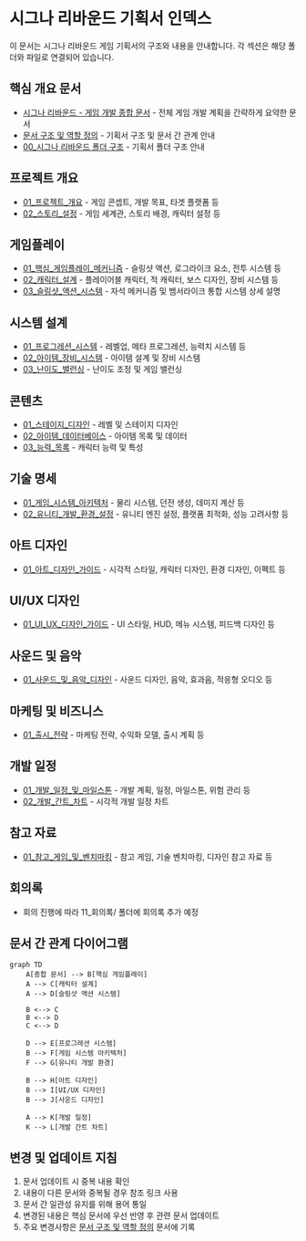 # 시그나 리바운드 기획서 인덱스

이 문서는 시그나 리바운드 게임 기획서의 구조와 내용을 안내합니다. 각 섹션은 해당 폴더와 파일로 연결되어 있습니다.

## 핵심 개요 문서
- [시그나 리바운드 - 게임 개발 종합 문서](시그나%20리바운드%20-%20게임%20개발%20종합%20문서.md) - 전체 게임 개발 계획을 간략하게 요약한 문서
- [문서 구조 및 역할 정의](문서%20구조%20및%20역할%20정의.md) - 기획서 구조 및 문서 간 관계 안내
- [00_시그나 리바운드 폴더 구조](00_시그나%20리바운드%20폴더%20구조.md) - 기획서 폴더 구조 안내

## 프로젝트 개요
- [01_프로젝트_개요](00_프로젝트_개요/01_프로젝트_개요.md) - 게임 콘셉트, 개발 목표, 타겟 플랫폼 등
- [02_스토리_설정](00_프로젝트_개요/02_스토리_설정.md) - 게임 세계관, 스토리 배경, 캐릭터 설정 등

## 게임플레이
- [01_핵심_게임플레이_메커니즘](01_게임플레이/01_핵심_게임플레이_메커니즘.md) - 슬링샷 액션, 로그라이크 요소, 전투 시스템 등
- [02_캐릭터_설계](01_게임플레이/02_캐릭터_설계.md) - 플레이어블 캐릭터, 적 캐릭터, 보스 디자인, 장비 시스템 등
- [03_슬링샷_액션_시스템](01_게임플레이/03_슬링샷_액션_시스템.md) - 자석 메커니즘 및 뱀서라이크 통합 시스템 상세 설명

## 시스템 설계
- [01_프로그레션_시스템](02_시스템_설계/01_프로그레션_시스템.md) - 레벨업, 메타 프로그레션, 능력치 시스템 등
- [02_아이템_장비_시스템](02_시스템_설계/02_아이템_장비_시스템.md) - 아이템 설계 및 장비 시스템
- [03_난이도_밸런싱](02_시스템_설계/03_난이도_밸런싱.md) - 난이도 조정 및 게임 밸런싱

## 콘텐츠
- [01_스테이지_디자인](03_콘텐츠/01_스테이지_디자인.md) - 레벨 및 스테이지 디자인
- [02_아이템_데이터베이스](03_콘텐츠/02_아이템_데이터베이스.md) - 아이템 목록 및 데이터
- [03_능력_목록](03_콘텐츠/03_능력_목록.md) - 캐릭터 능력 및 특성

## 기술 명세
- [01_게임_시스템_아키텍처](04_기술_명세/01_게임_시스템_아키텍처.md) - 물리 시스템, 던전 생성, 데미지 계산 등
- [02_유니티_개발_환경_설정](04_기술_명세/02_유니티_개발_환경_설정.md) - 유니티 엔진 설정, 플랫폼 최적화, 성능 고려사항 등

## 아트 디자인
- [01_아트_디자인_가이드](05_아트_디자인/01_아트_디자인_가이드.md) - 시각적 스타일, 캐릭터 디자인, 환경 디자인, 이펙트 등

## UI/UX 디자인
- [01_UI_UX_디자인_가이드](06_UI_UX/01_UI_UX_디자인_가이드.md) - UI 스타일, HUD, 메뉴 시스템, 피드백 디자인 등

## 사운드 및 음악
- [01_사운드_및_음악_디자인](07_사운드_음악/01_사운드_및_음악_디자인.md) - 사운드 디자인, 음악, 효과음, 적응형 오디오 등

## 마케팅 및 비즈니스
- [01_출시_전략](08_마케팅_비즈니스/01_출시_전략.md) - 마케팅 전략, 수익화 모델, 출시 계획 등

## 개발 일정
- [01_개발_일정_및_마일스톤](09_개발_일정/01_개발_일정_및_마일스톤.md) - 개발 계획, 일정, 마일스톤, 위험 관리 등
- [02_개발_간트_차트](09_개발_일정/02_개발_간트_차트.md) - 시각적 개발 일정 차트

## 참고 자료
- [01_참고_게임_및_벤치마킹](10_참고자료/01_참고_게임_및_벤치마킹.md) - 참고 게임, 기술 벤치마킹, 디자인 참고 자료 등

## 회의록
- 회의 진행에 따라 11_회의록/ 폴더에 회의록 추가 예정

## 문서 간 관계 다이어그램

```mermaid
graph TD
    A[종합 문서] --> B[핵심 게임플레이]
    A --> C[캐릭터 설계]
    A --> D[슬링샷 액션 시스템]
    
    B <--> C
    B <--> D
    C <--> D
    
    D --> E[프로그레션 시스템]
    B --> F[게임 시스템 아키텍처]
    F --> G[유니티 개발 환경]
    
    B --> H[아트 디자인]
    B --> I[UI/UX 디자인]
    B --> J[사운드 디자인]
    
    A --> K[개발 일정]
    K --> L[개발 간트 차트]
```

## 변경 및 업데이트 지침

1. 문서 업데이트 시 중복 내용 확인
2. 내용이 다른 문서와 중복될 경우 참조 링크 사용
3. 문서 간 일관성 유지를 위해 용어 통일
4. 변경된 내용은 핵심 문서에 우선 반영 후 관련 문서 업데이트
5. 주요 변경사항은 [문서 구조 및 역할 정의](문서%20구조%20및%20역할%20정의.md) 문서에 기록